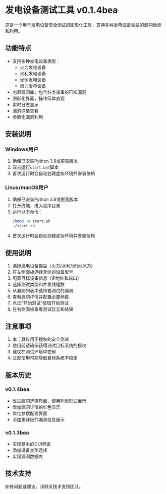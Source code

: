 # 发电设备测试工具 v0.1.4bea

这是一个用于发电设备安全测试的图形化工具，支持多种发电设备类型的漏洞检测和利用。

## 功能特点

- 支持多种发电设备类型：
  - 火力发电设备
  - 水利发电设备
  - 光伏发电设备
  - 风力发电设备
- 内置漏洞库，包含各类设备的已知漏洞
- 图形化界面，操作简单直观
- 实时日志显示
- 漏洞详情查看
- 参数化漏洞利用

## 安装说明

### Windows用户

1. 确保已安装Python 3.8或更高版本
2. 双击运行`start.bat`脚本
3. 首次运行时会自动创建虚拟环境并安装依赖

### Linux/macOS用户

1. 确保已安装Python 3.8或更高版本
2. 打开终端，进入程序目录
3. 运行以下命令：
   ```bash
   chmod +x start.sh
   ./start.sh
   ```
4. 首次运行时会自动创建虚拟环境并安装依赖

## 使用说明

1. 选择发电设备类型（火力/水利/光伏/风力）
2. 在左侧面板选择具体的设备型号
3. 配置目标设备信息（IP地址和端口）
4. 选择测试类型和并发线程数
5. 从漏洞列表中选择要测试的漏洞
6. 查看漏洞详情并配置必要参数
7. 点击"开始测试"按钮开始测试
8. 在右侧面板查看测试日志和结果

## 注意事项

1. 本工具仅用于授权的安全测试
2. 使用前请确保获得测试目标系统的授权
3. 建议在测试环境中使用
4. 过度使用可能导致目标系统不稳定

## 版本历史

### v0.1.4bea
- 改进漏洞选择界面，使用列表形式展示
- 增加漏洞详情的红色显示
- 优化参数配置界面
- 添加更详细的漏洞信息展示

### v0.1.3bea
- 实现基本的GUI界面
- 添加设备类型选择
- 实现漏洞数据库

## 技术支持

如有问题或建议，请联系技术支持团队。 